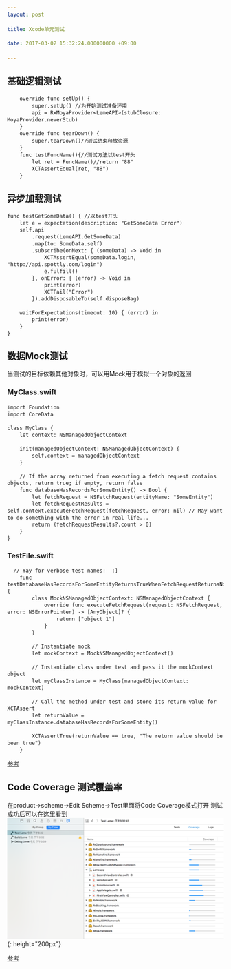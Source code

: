 ```yaml
---
layout: post

title: Xcode单元测试

date: 2017-03-02 15:32:24.000000000 +09:00

---
```


## 基础逻辑测试
```
    override func setUp() {
        super.setUp() //为开始测试准备环境
        api = RxMoyaProvider<LemeAPI>(stubClosure: MoyaProvider.neverStub)
    }
    override func tearDown() {
        super.tearDown()//测试结束释放资源
    }
    func testFuncName(){//测试方法以test开头
        let ret = FuncName()//return "88"
        XCTAssertEqual(ret, "88")
    }

```
## 异步加载测试
    func testGetSomeData() { //以test开头
        let e = expectation(description: "GetSomeData Error")
        self.api
            .request(LemeAPI.GetSomeData)
            .map(to: SomeData.self)
            .subscribe(onNext: { (someData) -> Void in
                XCTAssertEqual(someData.login, "http://api.spottly.com/login")
                e.fulfill()
            }, onError: { (error) -> Void in
                print(error)
                XCTFail("Error")
            }).addDisposableTo(self.disposeBag)
        
        waitForExpectations(timeout: 10) { (error) in
            print(error)
        }
    }


## 数据Mock测试
当测试的目标依赖其他对象时，可以用Mock用于模拟一个对象的返回
### MyClass.swift
```
import Foundation
import CoreData

class MyClass {
    let context: NSManagedObjectContext
    
    init(managedObjectContext: NSManagedObjectContext) {
        self.context = managedObjectContext
    }
    
    // If the array returned from executing a fetch request contains objects, return true; if empty, return false
    func databaseHasRecordsForSomeEntity() -> Bool {
        let fetchRequest = NSFetchRequest(entityName: "SomeEntity")
        let fetchRequestResults = self.context.executeFetchRequest(fetchRequest, error: nil) // May want to do something with the error in real life...
        return (fetchRequestResults?.count > 0)
    }
}
```
### TestFile.swift

```
  // Yay for verbose test names!  :]
    func testDatabaseHasRecordsForSomeEntityReturnsTrueWhenFetchRequestReturnsNonEmptyArray() {
        class MockNSManagedObjectContext: NSManagedObjectContext {
            override func executeFetchRequest(request: NSFetchRequest, error: NSErrorPointer) -> [AnyObject]? {
                return ["object 1"]
            }
        }
        
        // Instantiate mock
        let mockContext = MockNSManagedObjectContext()
        
        // Instantiate class under test and pass it the mockContext object
        let myClassInstance = MyClass(managedObjectContext: mockContext)
        
        // Call the method under test and store its return value for XCTAssert
        let returnValue = myClassInstance.databaseHasRecordsForSomeEntity()
        
        XCTAssertTrue(returnValue == true, "The return value should be been true")
    }
```
[参考](https://www.andrewcbancroft.com/2014/07/15/how-to-create-mocks-and-stubs-in-swift/)
## Code Coverage 测试覆盖率
在product->scheme->Edit Scheme->Test里面将Code Coverage模式打开
测试成功后可以在这里看到
![](/assets/images/WX20170302-155306@2x.png){:  height="200px"}

[参考](http://www.jianshu.com/p/f4ba532caed0)